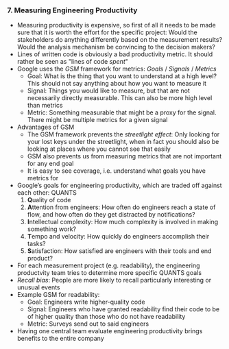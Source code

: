 ### 7. Measuring Engineering Productivity

* Measuring productivity is expensive, so first of all it needs to be made sure that it is worth the effort for the specific project: Would the stakeholders do anything differently based on the measurement results? Would the analysis mechanism be convincing to the decision makers?
* Lines of written code is obviously a bad productivity metric. It should rather be seen as "lines of code *spent*"
* Google uses the *GSM* framework for metrics: *Goals* / *Signals* / *Metrics*
    * Goal: What is the thing that you want to understand at a high level? This should not say anything about how you want to measure it
    * Signal: Things you would like to measure, but that are not necessarily directly measurable. This can also be more high level than metrics
    * Metric: Something measurable that might be a proxy for the signal. There might be multiple metrics for a given signal
* Advantages of GSM
    * The GSM framework prevents the *streetlight effect*: Only looking for your lost keys under the streetlight, when in fact you should also be looking at places where you cannot see that easily
    * GSM also prevents us from measuring metrics that are not important for any end goal
    * It is easy to see coverage, i.e. understand what goals you have metrics for
* Google’s goals for engineering productivity, which are traded off against each other: QUANTS
    1. **Q**uality of code
    2. **A**ttention from engineers: How often do engineers reach a state of flow, and how often do they get distracted by notifications?
    3. **I**ntellectual complexity: How much complexity is involved in making something work?
    4. **T**empo and velocity: How quickly do engineers accomplish their tasks?
    5. **S**atisfaction: How satisfied are engineers with their tools and end product?
* For each measurement project (e.g. readability), the engineering productvity team tries to determine more specific QUANTS goals
* *Recall bias*: People are more likely to recall particularly interesting or unusual events
* Example GSM for readability:
    * Goal: Engineers write higher-quality code
    * Signal: Engineers who have granted readability find their code to be of higher quality than those who do not have readability
    * Metric: Surveys send out to said engineers
* Having one central team evaluate engineering productivity brings benefits to the entire company

